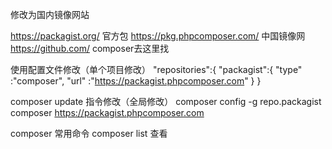 修改为国内镜像网站


https://packagist.org/  官方包
https://pkg.phpcomposer.com/ 中国镜像网
https://github.com/         composer去这里找


使用配置文件修改（单个项目修改）
"repositories":{
    "packagist":{
            "type" :"composer",
            "url" :"https://packagist.phpcomposer.com"
    }
}

composer update
指令修改（全局修改）
composer config -g repo.packagist composer https://packagist.phpcomposer.com



composer 常用命令
composer list 查看
